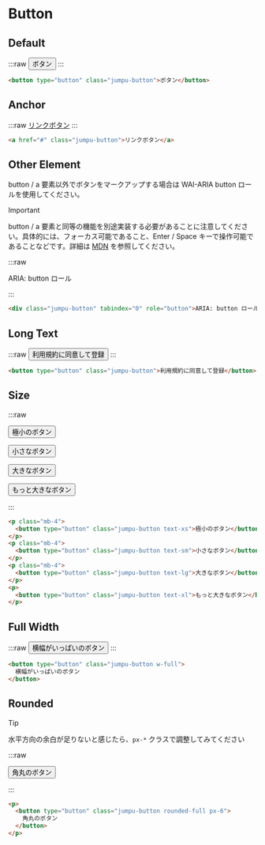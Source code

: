 # Button

## Default

:::raw
<button type="button" class="jumpu-button">ボタン</button>
:::

```html
<button type="button" class="jumpu-button">ボタン</button>
```

## Anchor

:::raw
<a href="#" class="jumpu-button">リンクボタン</a>
:::

```html
<a href="#" class="jumpu-button">リンクボタン</a>
```

## Other Element

button / a 要素以外でボタンをマークアップする場合は WAI-ARIA button ロールを使用してください。

> [!IMPORTANT]
>
> button / a 要素と同等の機能を別途実装する必要があることに注意してください。具体的には、フォーカス可能であること、Enter / Space キーで操作可能であることなどです。詳細は [MDN](https://developer.mozilla.org/ja/docs/Web/Accessibility/ARIA/Roles/button_role) を参照してください。

:::raw

<div class="jumpu-button" tabindex="0" role="button">
  ARIA: button ロール
</div>

:::

```html
<div class="jumpu-button" tabindex="0" role="button">ARIA: button ロール</div>
```

## Long Text

:::raw
<button type="button" class="jumpu-button">利用規約に同意して登録</button>
:::

```html
<button type="button" class="jumpu-button">利用規約に同意して登録</button>
```

## Size

:::raw

<p class="mb-4">
  <button type="button" class="jumpu-button text-xs">極小のボタン</button>
</p>
<p class="mb-4">
  <button type="button" class="jumpu-button text-sm">小さなボタン</button>
</p>
<p class="mb-4">
  <button type="button" class="jumpu-button text-lg">大きなボタン</button>
</p>
<p>
  <button type="button" class="jumpu-button text-xl">
    もっと大きなボタン
  </button>
</p>

:::

```html
<p class="mb-4">
  <button type="button" class="jumpu-button text-xs">極小のボタン</button>
</p>
<p class="mb-4">
  <button type="button" class="jumpu-button text-sm">小さなボタン</button>
</p>
<p class="mb-4">
  <button type="button" class="jumpu-button text-lg">大きなボタン</button>
</p>
<p>
  <button type="button" class="jumpu-button text-xl">もっと大きなボタン</button>
</p>
```

## Full Width

:::raw
<button type="button" class="jumpu-button w-full">
横幅がいっぱいのボタン
</button>
:::

```html
<button type="button" class="jumpu-button w-full">
  横幅がいっぱいのボタン
</button>
```

## Rounded

> [!TIP]
>
> 水平方向の余白が足りないと感じたら、`px-*` クラスで調整してみてください

:::raw

<p>
  <button type="button" class="jumpu-button rounded-full px-6">
    角丸のボタン
  </button>
</p>

:::

```html
<p>
  <button type="button" class="jumpu-button rounded-full px-6">
    角丸のボタン
  </button>
</p>
```
